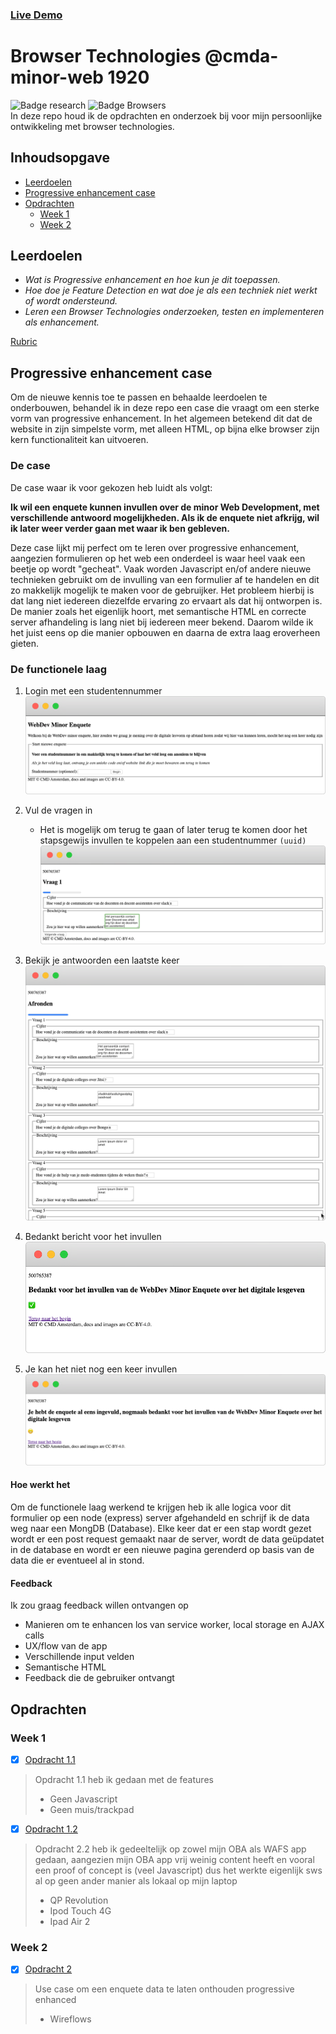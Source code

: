 ### [Live Demo](https://browsertech1920.herokuapp.com)
# Browser Technologies @cmda-minor-web 1920
![Badge research](https://badgen.net/badge/icon/research?icon=codecov&label)
![Badge Browsers](https://badgen.net/badge/icon/browsers/purple?icon=chrome&label)    
In deze repo houd ik de opdrachten en onderzoek bij voor mijn persoonlijke ontwikkeling met browser technologies.    
## Inhoudsopgave
- [Leerdoelen](#leerdoelen)
- [Progressive enhancement case](#progressive-enhancement-case)
- [Opdrachten](#opdrachten)
    * [Week 1](#week-1)
    * [Week 2](#week-2)

## Leerdoelen
- _Wat is Progressive enhancement en hoe kun je dit toepassen._
- _Hoe doe je Feature Detection en wat doe je als een techniek niet werkt of wordt ondersteund._
- _Leren een Browser Technologies onderzoeken, testen en implementeren als enhancement._

[Rubric](https://docs.google.com/spreadsheets/d/1MV3BWwwg_Zz1n-S_qOM4iSm4gA4M6g0xAxGacyaPuac/edit?usp=sharing)

## Progressive enhancement case
Om de nieuwe kennis toe te passen en behaalde leerdoelen te onderbouwen, behandel ik in deze repo een case die vraagt om 
een sterke vorm van progressive enhancement. In het algemeen betekend dit dat de website in zijn simpelste vorm, met alleen HTML,
op bijna elke browser zijn kern functionaliteit kan uitvoeren.
### De case
De case waar ik voor gekozen heb luidt als volgt:   

__Ik wil een enquete kunnen invullen over de minor Web Development, met verschillende antwoord mogelijkheden. Als ik de enquete niet afkrijg, wil ik later weer verder gaan met waar ik ben gebleven.__   

Deze case lijkt mij perfect om te leren over progressive enhancement, aangezien formulieren op het web een onderdeel is waar
heel vaak een beetje op wordt "gecheat". Vaak worden Javascript en/of andere nieuwe technieken gebruikt om de invulling van
een formulier af te handelen en dit zo makkelijk mogelijk te maken voor de gebruijker. Het probleem hierbij is dat lang niet 
iedereen diezelfde ervaring zo ervaart als dat hij ontworpen is. De manier zoals het eigenlijk hoort, met semantische HTML en
correcte server afhandeling is lang niet bij iedereen meer bekend. Daarom wilde ik het juist eens op die manier opbouwen
en daarna de extra laag eroverheen gieten.

### De functionele laag
1. Login met een studentennummer
![Functional Index](./onderzoek/images/functionalIndex.png)

2. Vul de vragen in
    * Het is mogelijk om terug te gaan of later terug te komen door het stapsgewijs invullen te koppelen aan een studentnummer `(uuid)`
![Functional vraag](./onderzoek/images/functionalVraag.png)

3. Bekijk je antwoorden een laatste keer
![Functional Overzicht](./onderzoek/images/functionalOverzicht.png)

4. Bedankt bericht voor het invullen
![Functional klaar](./onderzoek/images/functionalKlaar.png)

5. Je kan het niet nog een keer invullen
![Functional nog een keer](./onderzoek/images/functionalAgain.png)

#### Hoe werkt het
Om de functionele laag werkend te krijgen heb ik alle logica voor dit formulier op een node (express) server afgehandeld en schrijf
ik de data weg naar een MongDB (Database). Elke keer dat er een stap wordt gezet wordt er een post request gemaakt naar de server,
wordt de data geüpdatet in de database en wordt er een nieuwe pagina gerenderd op basis van de data die er eventueel al in stond.


#### Feedback
Ik zou graag feedback willen ontvangen op
- Manieren om te enhancen los van service worker, local storage en AJAX calls
- UX/flow van de app
- Verschillende input velden
- Semantische HTML
- Feedback die de gebruiker ontvangt

## Opdrachten
### Week 1
- [x] [Opdracht 1.1](./onderzoek/breekHetWeb.md)
>    Opdracht 1.1 heb ik gedaan met de features
>    - Geen Javascript
>    - Geen muis/trackpad
- [x] [Opdracht 1.2](./onderzoek/devices.md)
>    Opdracht 2.2 heb ik gedeeltelijk op zowel mijn OBA als WAFS app gedaan, aangezien mijn OBA app vrij weinig content heeft en vooral een proof of concept is (veel Javascript) dus het werkte eigenlijk sws al op geen ander manier als lokaal op mijn laptop
>   - QP Revolution
>   - Ipod Touch 4G
>   - Ipad Air 2

### Week 2
- [x] [Opdracht 2](./onderzoek/peOpdracht.md)
>    Use case om een enquete data te laten onthouden progressive enhanced
>    - Wireflows

<!--
### Week 2
Wat laat je zien als een browser of gebruiker een 'enhancement' niet kan tonen of zien? Hoe doe je Feature Detection en wat doe je als een techniek niet werkt of wordt ondersteund? [Planning week 2](./slides/Week2.png)

#### Woensdag
- [Les 3 - Over Feature detect & Briefing opdracht 2]()
- [Opdracht 2 - Progressive Enhanced Browser Technologie](Opdracht2.md)

Deze les gaan we onderstaande artikelen bespreken:
- [HTML: The Inaccessible Parts](https://daverupert.com/2020/02/html-the-inaccessible-parts/)
- [Accessibility Through Semantic HTML by Laura Kalbag](https://24ways.org/2017/accessibility-through-semantic-html/)


#### Weekly Nerd
PE bij de Voorhoede.


#### Donderdag
- [Les 4 - Over Browsers]()

Deze les gaan we onderstaande artikelen bespreken:
- [The accessibility mindset by Eric Eggert](https://24ways.org/2015/the-accessibility-mindset/)
- [The Role of Enhancement in Web Design by Raluca Budiu / Nielsen Norman Group](https://www.nngroup.com/articles/enhancement/)


#### Vrijdag
Code review en feedbackgesprekken opdracht 2.




### Week 3
Deze week werken we verder aan opdracht 2. [Planning week 3](./slides/Week3.png)


#### Woensdag
- [Les 5 - Over Notificaties]()

Deze les gaan we onderstaande artikelen bespreken:
- [Progressive Enhancement and Data Visualizations by Chris Coyier](https://css-tricks.com/progressive-enhancement-data-visualizations/)
- [Make the Web Work For Everyone by Justin Crawford, Chris Mills, Ali Spivak](https://hacks.mozilla.org/2016/07/make-the-web-work-for-everyone/)


#### Weekly Nerd
Op bezoek bij Bol.com


#### Donderdag
Verder werken aan opdracht 2



#### Vrijdag
Code review en beoordelingsgesprekken opdracht 2.
-->


<!-- Add a link to your live demo in Github Pages 🌐-->

<!-- ☝️ replace this description with a description of your own work -->

<!-- replace the code in the /docs folder with your own, so you can showcase your work with GitHub Pages 🌍 -->

<!-- Add a nice poster image here at the end of the week, showing off your shiny frontend 📸 -->

<!-- Maybe a table of contents here? 📚 -->

<!-- How about a section that describes how to install this project? 🤓 -->

<!-- ...but how does one use this project? What are its features 🤔 -->

<!-- Maybe a checklist of done stuff and stuff still on your wishlist? ✅ -->

<!-- How about a license here? 📜 (or is it a licence?) 🤷 -->
